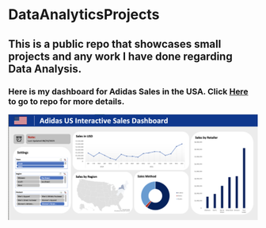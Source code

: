# DataAnalyticsProjects
## This is a public repo that showcases small projects and any work I have done regarding Data Analysis.
### Here is my dashboard for Adidas Sales in the USA. Click [Here](https://github.com/rpatangay00/DataAnalyticsProjects/tree/2b353310fedf0d93eec5caa1346bd4c5fa409631/AdidasSalesUSADashboard) to go to repo for more details.
![alt text](https://github.com/rpatangay00/DataAnalyticsProjects/blob/34ee4e3ddbef05f7f4b1348ce9bd77e163736f03/AdidasSalesUSADashboard/Screenshot%202023-08-23%20at%204.36.42%20PM.png)
